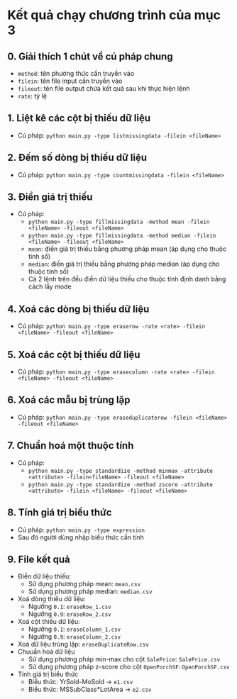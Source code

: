 # Kết quả chạy chương trình của mục 3  

## 0. Giải thích 1 chút về cú pháp chung  

- `method`: tên phương thức cần truyền vào  
- `filein`: tên file input cần truyền vào  
- `fileout`: tên file output chứa kết quả sau khi thực hiện lệnh  
- `rate`: tỷ lệ  

## 1. Liệt kê các cột bị thiếu dữ liệu  

- Cú pháp: `python main.py -type listmissingdata -filein <fileName>`  

## 2. Đếm số dòng bị thiếu dữ liệu  

- Cú pháp: `python main.py -type countmissingdata -filein <fileName>`  

## 3. Điền giá trị thiếu  

- Cú pháp:  
    - `python main.py -type fillmissingdata -method mean -filein <fileName> -fileout <fileName>`  
    - `python main.py -type fillmissingdata -method median -filein <fileName> -fileout <fileName>`  
    - `mean`: điền giá trị thiếu bằng phương pháp mean (áp dụng cho thuộc tính số)  
    - `median`: điền giá trị thiếu bằng phương pháp median (áp dụng cho thuộc tính số)  
    - Cả 2 lệnh trên đều điền dữ liệu thiếu cho thuộc tính định danh bằng cách lấy mode  

## 4. Xoá các dòng bị thiếu dữ liệu  

- Cú pháp: `python main.py -type eraserow -rate <rate> -filein <fileName> -fileout <fileName>`  

## 5. Xoá các cột bị thiếu dữ liệu  

- Cú pháp: `python main.py -type erasecolumn -rate <rate> -filein <fileName> -fileout <fileName>`  

## 6. Xoá các mẫu bị trùng lặp  

- Cú pháp: `python main.py -type eraseduplicaterow -filein <fileName> -fileout <fileName>`  

## 7. Chuẩn hoá một thuộc tính  

- Cú pháp:  
    - `python main.py -type standardize -method minmax -attribute <attribute> -filein<fileName> -fileout <fileName>`  
    - `python main.py -type standardize -method zscore -attribute <attribute> -filein <fileName> -fileout <fileName>`  

## 8. Tính giá trị biểu thức  

- Cú pháp: `python main.py -type expression`  
- Sau đó người dùng nhập biểu thức cần tính  

## 9. File kết quả  

- Điền dữ liệu thiếu:  
    - Sử dụng phương pháp mean: `mean.csv`  
    - Sử dụng phương pháp median: `median.csv`  
- Xoá dòng thiếu dữ liệu:  
    - Ngưỡng `0.1`: `eraseRow_1.csv`  
    - Ngưỡng `0.9`: `eraseRow_2.csv`  
- Xoá cột thiếu dữ liệu:  
    - Ngưỡng `0.1`: `eraseColumn_1.csv`  
    - Ngưỡng `0.9`: `eraseColumn_2.csv`  
- Xoá dữ liệu trùng lặp: `eraseDuplicateRow.csv`  
- Chuuẩn hoá dữ liệu  
    - Sử dụng phương pháp min-max cho cột `SalePrice`: `SalePrice.csv`  
    - Sử dụng phương pháp z-score cho cột `OpenPorchSF`: `OpenPorchSF.csv`  
- Tính giá trị biểu thức  
    - Biểu thức: YrSold-MoSold -> `e1.csv`  
    - Biểu thức: MSSubClass*LotArea -> `e2.csv`  